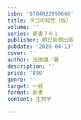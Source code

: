 ```yaml
---
isbn: '9784022950666'
title: タコの知性（仮）
volume: ''
series: 新書７６１
publisher: 朝日新聞出版
pubdate: '2020-04-13'
cover: ''
author: 池田譲／著
description: ''
price: '890'
genre: ''
target: 一般
format: 新書
content: 生物学

---
```

